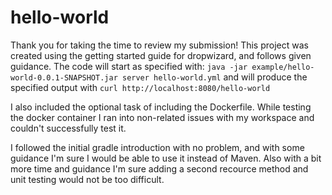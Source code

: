 # hello-world

Thank you for taking the time to review my submission!  This project was created using the getting started guide for dropwizard, and follows given guidance.  The code will start as specified with: `java -jar example/hello-world-0.0.1-SNAPSHOT.jar server hello-world.yml` and will produce the specified output with `curl http://localhost:8080/hello-world` 

I also included the optional task of including the Dockerfile.  While testing the docker container I ran into non-related issues with my workspace and couldn't successfully test it.

I followed the initial gradle introduction with no problem, and with some guidance I'm sure I would be able to use it instead of Maven. Also with a bit more time and guidance I'm sure adding a second recource method and unit testing would not be too difficult. 








